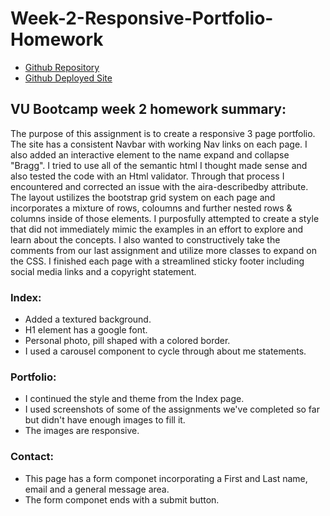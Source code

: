 # Week-2-Responsive-Portfolio-Homework

* [Github Repository](https://github.com/TBragg800/Week-2-Responsive-Portfolio-Homework)
* [Github Deployed Site](https://tbragg800.github.io/Week-2-Responsive-Portfolio-Homework/)

<h2>VU Bootcamp week 2 homework summary:</h2>
The purpose of this assignment is to create a responsive 3 page portfolio. The site has a consistent Navbar with working Nav links on each page. I also added an interactive element to the name expand and collapse "Bragg". I tried to use all of the semantic html I thought made sense and also tested the code with an Html validator. Through that process I encountered and corrected an issue with the aira-describedby attribute. The layout ustilizes the bootstrap grid system on each page and incorporates a mixture of rows, coloumns and further nested rows & columns inside of those elements. I purposfully attempted to create a style that did not immediately mimic the examples in an effort to explore and learn about the concepts. I also wanted to constructively take the comments from our last assignment and utilize more classes to expand on the CSS. I finished each page with a streamlined sticky footer including social media links and a copyright statement.

<h3>Index:</h3>
<ul>
  <li>Added a textured background.</li>
  <li>H1 element has a google font.</li>
  <li>Personal photo, pill shaped with a colored border.</li>
  <li>I used a carousel component to cycle through about me statements.</li>
</ul>

<h3>Portfolio:</h3>
<ul>
  <li>I continued the style and theme from the Index page.</li>  
  <li>I used screenshots of some of the assignments we've completed so far but didn't have enough images to fill it.</li>
  <li>The images are responsive.</li>
</ul>

<h3>Contact:</h3>
<ul>
  <li>This page has a form componet incorporating a First and Last name, email and a general message area.</li>  
  <li>The form componet ends with a submit button.</li>
</ul>